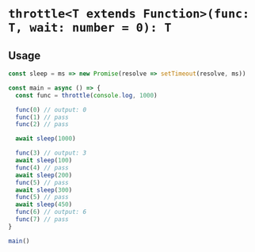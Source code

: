 # `throttle<T extends Function>(func: T, wait: number = 0): T`

## Usage

```js
const sleep = ms => new Promise(resolve => setTimeout(resolve, ms))

const main = async () => {
  const func = throttle(console.log, 1000)

  func(0) // output: 0
  func(1) // pass
  func(2) // pass

  await sleep(1000)

  func(3) // output: 3
  await sleep(100)
  func(4) // pass
  await sleep(200)
  func(5) // pass
  await sleep(300)
  func(5) // pass
  await sleep(450)
  func(6) // output: 6
  func(7) // pass
}

main()
```
